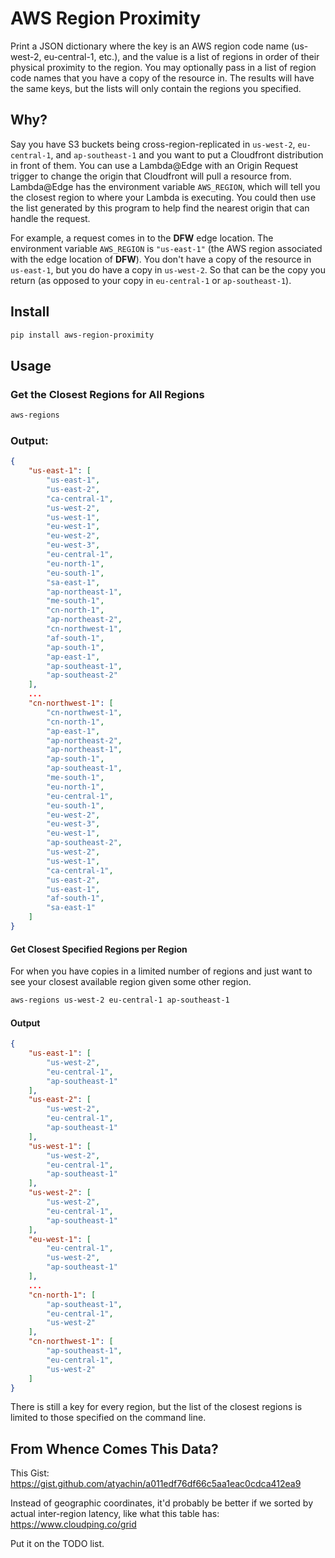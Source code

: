 # AWS Region Proximity

Print a JSON dictionary where the key is an AWS region code name (us-west-2,
eu-central-1, etc.), and the value is a list of regions in order of their
physical proximity to the region. You may optionally pass in a list of region
code names that you have a copy of the resource in. The results will have the
same keys, but the lists will only contain the regions you specified.

## Why?

Say you have S3 buckets being cross-region-replicated in `us-west-2`,
`eu-central-1`, and `ap-southeast-1` and you want to put a Cloudfront
distribution in front of them. You can use a Lambda@Edge with an Origin Request
trigger to change the origin that Cloudfront will pull a resource from.
Lambda@Edge has the environment variable `AWS_REGION`, which will tell you the
closest region to where your Lambda is executing. You could then use the list
generated by this program to help find the nearest origin that can handle the
request.

For example, a request comes in to the **DFW** edge location. The environment
variable `AWS_REGION` is `"us-east-1"` (the AWS region associated with the edge
location of **DFW**). You don't have a copy of the resource in `us-east-1`, but
you do have a copy in `us-west-2`. So that can be the copy you return (as
opposed to your copy in `eu-central-1` or `ap-southeast-1`).

## Install
```sh
pip install aws-region-proximity
```

## Usage
### Get the Closest Regions for All Regions
```sh
aws-regions
```
### Output:
```json
{
    "us-east-1": [
        "us-east-1",
        "us-east-2",
        "ca-central-1",
        "us-west-2",
        "us-west-1",
        "eu-west-1",
        "eu-west-2",
        "eu-west-3",
        "eu-central-1",
        "eu-north-1",
        "eu-south-1",
        "sa-east-1",
        "ap-northeast-1",
        "me-south-1",
        "cn-north-1",
        "ap-northeast-2",
        "cn-northwest-1",
        "af-south-1",
        "ap-south-1",
        "ap-east-1",
        "ap-southeast-1",
        "ap-southeast-2"
    ],
    ...
    "cn-northwest-1": [
        "cn-northwest-1",
        "cn-north-1",
        "ap-east-1",
        "ap-northeast-2",
        "ap-northeast-1",
        "ap-south-1",
        "ap-southeast-1",
        "me-south-1",
        "eu-north-1",
        "eu-central-1",
        "eu-south-1",
        "eu-west-2",
        "eu-west-3",
        "eu-west-1",
        "ap-southeast-2",
        "us-west-2",
        "us-west-1",
        "ca-central-1",
        "us-east-2",
        "us-east-1",
        "af-south-1",
        "sa-east-1"
    ]
}
```

#### Get Closest Specified Regions per Region
For when you have copies in a limited number of regions and just want to see
your closest available region given some other region.

```sh
aws-regions us-west-2 eu-central-1 ap-southeast-1
```

#### Output
```json
{
    "us-east-1": [
        "us-west-2",
        "eu-central-1",
        "ap-southeast-1"
    ],
    "us-east-2": [
        "us-west-2",
        "eu-central-1",
        "ap-southeast-1"
    ],
    "us-west-1": [
        "us-west-2",
        "eu-central-1",
        "ap-southeast-1"
    ],
    "us-west-2": [
        "us-west-2",
        "eu-central-1",
        "ap-southeast-1"
    ],
    "eu-west-1": [
        "eu-central-1",
        "us-west-2",
        "ap-southeast-1"
    ],
    ...
    "cn-north-1": [
        "ap-southeast-1",
        "eu-central-1",
        "us-west-2"
    ],
    "cn-northwest-1": [
        "ap-southeast-1",
        "eu-central-1",
        "us-west-2"
    ]
}
```

There is still a key for every region, but the list of the closest regions is
limited to those specified on the command line.

## From Whence Comes This Data?
This Gist: https://gist.github.com/atyachin/a011edf76df66c5aa1eac0cdca412ea9

Instead of geographic coordinates, it'd probably be better if we sorted by 
actual inter-region latency, like what this table has: 
https://www.cloudping.co/grid

Put it on the TODO list.
